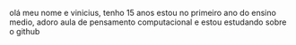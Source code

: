 olá meu nome e vinicius, tenho 15 anos estou no primeiro ano do ensino medio, adoro aula de pensamento computacional e estou estudando sobre o github

